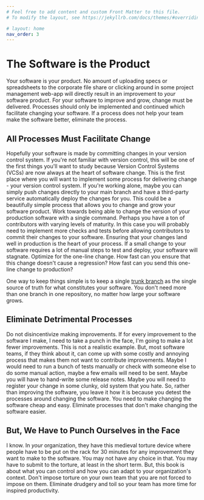 ```yaml
---
# Feel free to add content and custom Front Matter to this file.
# To modify the layout, see https://jekyllrb.com/docs/themes/#overriding-theme-defaults

# layout: home
nav_order: 3
---
```


# The Software is the Product

Your software is your product.
No amount of uploading specs or spreadsheets to the corporate file share or
clicking around in some project management web-app
will directly result in an improvement to _your_ software product.
For your software to improve and grow, change must be delivered.
Processes should only be implemented and continued
which facilitate changing your software.
If a process does not help your team make the software better,
eliminate the process.

## All Processes Must Facilitate Change

Hopefully your software is made by committing changes in your
version control system.
If you're not familiar with version control, this will
be one of the first things you'll want to study because
Version Control Systems (VCSs)
are now always at the heart of software change. This is the first place
where you will want to implement some process for delivering change -
your version control system. If you're working alone, maybe you can simply
push changes directly to your main branch and have a third-party service
automatically deploy the changes for you.
This could be a beautifully simple process that allows you to
change and grow your software product.
Work towards being able to change the version of your
production software with a single command.
Perhaps you have a ton of contributors
with varying levels of maturity. In this case you will probably need to
implement more checks and tests before allowing contributors to commit their
changes to your software. Ensuring that your changes land
well in production is the heart of your process. If a small change
to your software requires a lot of manual steps to test and deploy, your
software will stagnate. Optimize for the one-line change. How fast can you
ensure that this change doesn't cause a regression?
How fast can you send this one-line change to production?

One way to keep things simple is to keep a single
[trunk branch](https://trunkbaseddevelopment.com/)
as the single source of truth for what constitutes your software.
You don't need more than one branch in one repository, no matter
how large your software grows.

## Eliminate Detrimental Processes

Do not disincentivize making improvements. If for every improvement
to the software I make, I need to take a punch in the face, I'm going to
make a lot fewer improvements. This is not a realistic example.
But, most software teams, if they think about it, can come up with some
costly and annoying process that makes them not want to contribute
improvements. Maybe I would need to run a bunch of tests manually or check with
someone else to do some manual action, maybe a few emails will need to be sent.
Maybe you will have to hand-write some release notes. Maybe you will need to
register your change in some clunky, old system that you hate. So, rather
than improving the software, you leave it how it is because you detest the
processes around changing the software.
You need to make changing the software cheap and easy.
Eliminate processes that don't make changing the software easier.

## But, We Have to Punch Ourselves in the Face

I know. In _your_ organization, they have this medieval torture device
where people have to be put on the rack for 30 minutes for any improvement
they want to make to the software. You may not have any choice in that.
You may have to submit to the torture, at least in the short term. But,
this book is about what you can control and how you can adapt to your
organization's context.
Don't impose torture on your own team that you are not forced to impose on
them. Eliminate drudgery and toil so your team has more time for inspired
productivity.
